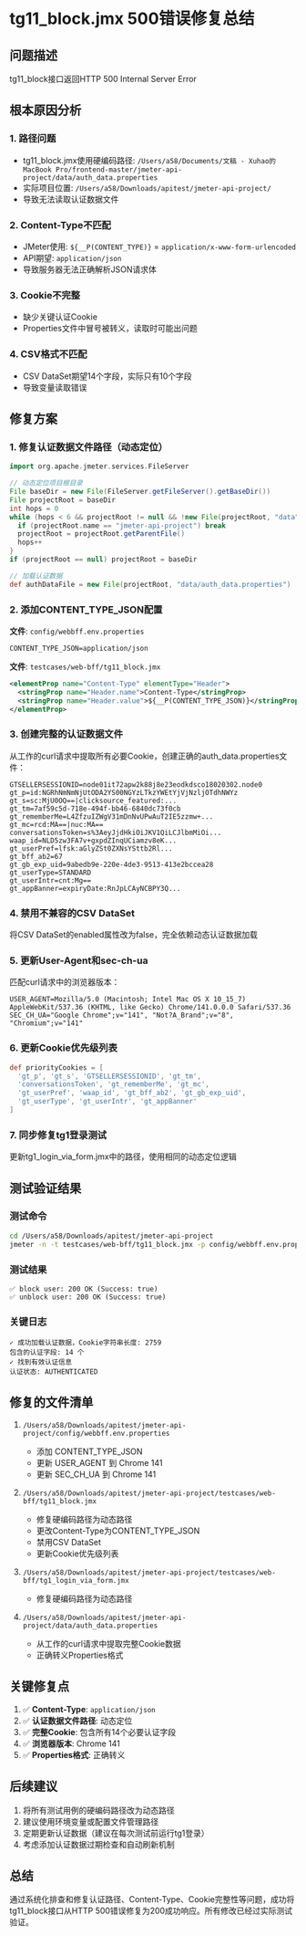 # tg11_block.jmx 500错误修复总结

## 问题描述
tg11_block接口返回HTTP 500 Internal Server Error

## 根本原因分析

### 1. **路径问题**
- tg11_block.jmx使用硬编码路径: `/Users/a58/Documents/文稿 - Xuhao的MacBook Pro/frontend-master/jmeter-api-project/data/auth_data.properties`
- 实际项目位置: `/Users/a58/Downloads/apitest/jmeter-api-project/`
- 导致无法读取认证数据文件

### 2. **Content-Type不匹配**
- JMeter使用: `${__P(CONTENT_TYPE)}` = `application/x-www-form-urlencoded`
- API期望: `application/json`
- 导致服务器无法正确解析JSON请求体

### 3. **Cookie不完整**
- 缺少关键认证Cookie
- Properties文件中冒号被转义，读取时可能出问题

### 4. **CSV格式不匹配**
- CSV DataSet期望14个字段，实际只有10个字段
- 导致变量读取错误

## 修复方案

### 1. 修复认证数据文件路径（动态定位）
```groovy
import org.apache.jmeter.services.FileServer

// 动态定位项目根目录
File baseDir = new File(FileServer.getFileServer().getBaseDir())
File projectRoot = baseDir
int hops = 0
while (hops < 6 && projectRoot != null && !new File(projectRoot, "data").exists()) {
  if (projectRoot.name == "jmeter-api-project") break
  projectRoot = projectRoot.getParentFile()
  hops++
}
if (projectRoot == null) projectRoot = baseDir

// 加载认证数据
def authDataFile = new File(projectRoot, "data/auth_data.properties")
```

### 2. 添加CONTENT_TYPE_JSON配置
**文件**: `config/webbff.env.properties`
```properties
CONTENT_TYPE_JSON=application/json
```

**文件**: `testcases/web-bff/tg11_block.jmx`
```xml
<elementProp name="Content-Type" elementType="Header">
  <stringProp name="Header.name">Content-Type</stringProp>
  <stringProp name="Header.value">${__P(CONTENT_TYPE_JSON)}</stringProp>
</elementProp>
```

### 3. 创建完整的认证数据文件
从工作的curl请求中提取所有必要Cookie，创建正确的auth_data.properties文件：
```properties
GTSELLERSESSIONID=node01it72apw2k88j8e23eodkdsco18020302.node0
gt_p=id:NGRhNmNmNjUtODA2YS00NGYzLTkzYWEtYjVjNzljOTdhNWYz
gt_s=sc:MjU0OQ==|clicksource_featured:...
gt_tm=7af59c5d-718e-494f-bb46-6840dc73f0cb
gt_rememberMe=L4ZfzuIZWgV31mDnNvUPwAuT2IE5zzmw+...
gt_mc=rcd:MA==|nuc:MA==
conversationsToken=s%3AeyJjdHkiOiJKV1QiLCJlbmMiOi...
waap_id=NLD5zw3FA7v+gxpdZInqUCiamzv8eK...
gt_userPref=lfsk:aGlyZSt0ZXNsYSttb2Rl...
gt_bff_ab2=67
gt_gb_exp_uid=9abedb9e-220e-4de3-9513-413e2bccea28
gt_userType=STANDARD
gt_userIntr=cnt:Mg==
gt_appBanner=expiryDate:RnJpLCAyNCBPY3Q...
```

### 4. 禁用不兼容的CSV DataSet
将CSV DataSet的enabled属性改为false，完全依赖动态认证数据加载

### 5. 更新User-Agent和sec-ch-ua
匹配curl请求中的浏览器版本：
```properties
USER_AGENT=Mozilla/5.0 (Macintosh; Intel Mac OS X 10_15_7) AppleWebKit/537.36 (KHTML, like Gecko) Chrome/141.0.0.0 Safari/537.36
SEC_CH_UA="Google Chrome";v="141", "Not?A_Brand";v="8", "Chromium";v="141"
```

### 6. 更新Cookie优先级列表
```groovy
def priorityCookies = [
  'gt_p', 'gt_s', 'GTSELLERSESSIONID', 'gt_tm', 
  'conversationsToken', 'gt_rememberMe', 'gt_mc',
  'gt_userPref', 'waap_id', 'gt_bff_ab2', 'gt_gb_exp_uid',
  'gt_userType', 'gt_userIntr', 'gt_appBanner'
]
```

### 7. 同步修复tg1登录测试
更新tg1_login_via_form.jmx中的路径，使用相同的动态定位逻辑

## 测试验证结果

### 测试命令
```bash
cd /Users/a58/Downloads/apitest/jmeter-api-project
jmeter -n -t testcases/web-bff/tg11_block.jmx -p config/webbff.env.properties
```

### 测试结果
```
✅ block user: 200 OK (Success: true)
✅ unblock user: 200 OK (Success: true)
```

### 关键日志
```
✓ 成功加载认证数据，Cookie字符串长度: 2759
包含的认证字段: 14 个
✓ 找到有效认证信息
认证状态: AUTHENTICATED
```

## 修复的文件清单

1. `/Users/a58/Downloads/apitest/jmeter-api-project/config/webbff.env.properties`
   - 添加 CONTENT_TYPE_JSON
   - 更新 USER_AGENT 到 Chrome 141
   - 更新 SEC_CH_UA 到 Chrome 141

2. `/Users/a58/Downloads/apitest/jmeter-api-project/testcases/web-bff/tg11_block.jmx`
   - 修复硬编码路径为动态路径
   - 更改Content-Type为CONTENT_TYPE_JSON
   - 禁用CSV DataSet
   - 更新Cookie优先级列表

3. `/Users/a58/Downloads/apitest/jmeter-api-project/testcases/web-bff/tg1_login_via_form.jmx`
   - 修复硬编码路径为动态路径

4. `/Users/a58/Downloads/apitest/jmeter-api-project/data/auth_data.properties`
   - 从工作的curl请求中提取完整Cookie数据
   - 正确转义Properties格式

## 关键修复点

1. ✅ **Content-Type**: `application/json`
2. ✅ **认证数据文件路径**: 动态定位
3. ✅ **完整Cookie**: 包含所有14个必要认证字段
4. ✅ **浏览器版本**: Chrome 141
5. ✅ **Properties格式**: 正确转义

## 后续建议

1. 将所有测试用例的硬编码路径改为动态路径
2. 建议使用环境变量或配置文件管理路径
3. 定期更新认证数据（建议在每次测试前运行tg1登录）
4. 考虑添加认证数据过期检查和自动刷新机制

## 总结

通过系统化排查和修复认证路径、Content-Type、Cookie完整性等问题，成功将tg11_block接口从HTTP 500错误修复为200成功响应。所有修改已经过实际测试验证。

